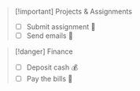 
> [!important] Projects & Assignments
> - [ ] Submit assignment 📅
> - [ ] Send emails 📧


> [!danger] Finance
> - [ ] Deposit cash 💰
> - [ ] Pay the bills 💸
